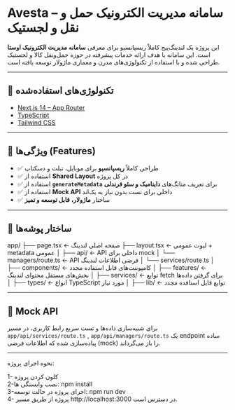 # Avesta – سامانه مدیریت الکترونیک حمل و نقل و لجستیک

این پروژه یک لندینگ‌پیج کاملاً ریسپانسیو برای معرفی **سامانه مدیریت الکترونیک اوستا** است. این سامانه با هدف ارائه خدمات پیشرفته در حوزه حمل‌ونقل کالا و لجستیک طراحی شده و با استفاده از تکنولوژی‌های مدرن و معماری ماژولار توسعه یافته است.

---

## 🚀 تکنولوژی‌های استفاده‌شده

- [Next.js 14 – App Router](https://nextjs.org/docs/app)  
- [TypeScript](https://www.typescriptlang.org)  
- [Tailwind CSS](https://tailwindcss.com)  

---

## 🎯 ویژگی‌ها (Features)

- ✅ طراحی کاملاً **ریسپانسیو** برای موبایل، تبلت و دسکتاپ  
- ✅ استفاده از **Shared Layout** در کل پروژه  
- ✅ استفاده از **`generateMetadata`** برای تعریف متاتگ‌های **داینامیک و سئو فرندلی**  
- ✅ استفاده از **Mock API** داخلی برای تست بدون نیاز به بک‌اند  
- ✅ ساختار **ماژولار، قابل توسعه و تمیز**

---

## 📁 ساختار پوشه‌ها
app/
├── page.tsx              ← صفحه اصلی لندینگ
├── layout.tsx            ← لیوت عمومی + metadata عمومی
│
├── api/                  ← API داخلی برای mock
│   └── managers/route.ts     ← API فرضی اطلاعات لندینگ
│   └── services/route.ts
│
├── components/           ← کامپوننت‌های قابل استفاده مجدد
│
├── features/             ← بخش‌های مستقل محتوای لندینگ
│
├── services/             ← توابع fetch برای گرفتن داده‌ها
│
├── types/                ← انواع TypeScript مورد نیاز
│
├── lib/                  ← توابع قایل استافده مجدد


---

## 🔁 Mock API

برای شبیه‌سازی داده‌ها و تست سریع رابط کاربری، در مسیر `app/api/services/route.ts` , `app/api/managers/route.ts` یک endpoint ساده پیاده‌سازی شده که اطلاعات فرضی (mock) را باز می‌گرداند.

---

نحوه اجرای پروژه:

1- کلون کردن پروژه <br/>
2-نصب وابستگی ها: npm install 
<br/>
3-اجرای پروژه در حالت توسعه: npm run dev
<br/>
4- پروژه از طریق مسیر http://localhost:3000 در دسترس است.
